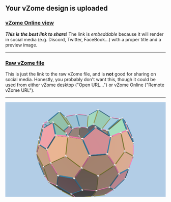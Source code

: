 ## Your vZome design is uploaded

### [vZome Online view][embed]

***This is the best link to share***!  The link is *embeddable* because it will render in social media (e.g. Discord, Twitter, FaceBook...) with a proper title and a preview image.

---

### [Raw vZome file][raw]

This is just the link to the raw vZome file, and is **not** good for
sharing on social media.
Honestly, you probably don't want this, though it could be used from either
vZome desktop ("Open URL...") or vZome Online ("Remote vZome URL").

---

![Image](<rose-olive-bombshell-solid.png>)


[embed]: <https://vzome.com/app/embed.py?url=https://raw.githubusercontent.com/vorth/vzome-sharing/main/2021/09/11/10-10-11-rose-olive-bombshell-solid/rose-olive-bombshell-solid.vZome>
[raw]: <https://raw.githubusercontent.com/vorth/vzome-sharing/main/2021/09/11/10-10-11-rose-olive-bombshell-solid/rose-olive-bombshell-solid.vZome>
